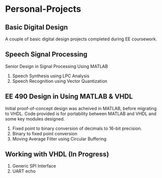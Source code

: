 # Personal-Projects

## Basic Digital Design 

A couple of basic digital design projects completed during EE coursework.

## Speech Signal Processing
Senior Design in Signal Processing Using MATLAB
1) Speech Synthesis using LPC Analysis
2) Speech Recognition using Vector Quantization

## EE 490 Design in Using MATLAB & VHDL
Initial proof-of-concept design was acheived in MATLAB, before migrating to VHDL.
Code provided is for portability between MATLAB and VHDL and some key modules designed.
1) Fixed point to binary conversion of decimals to 16-bit precision.
2) Binary to fixed point conversion
3) Moving Average Filter using Circular Buffering

## Working with VHDL (In Progress)
1) Generic SPI Interface
2) UART echo 
